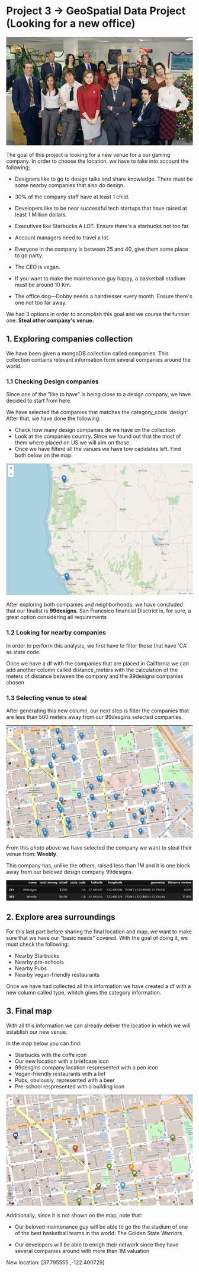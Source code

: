 # **Project 3 -> GeoSpatial Data Project (Looking for a new office)**


![This is an image](images/theoffice.png)

The goal of this project is looking for a new venue for a our gaming company. In order to choose the location. we have to take into account the following;

- Designers like to go to design talks and share knowledge. There must be some nearby companies that also do design.

- 30% of the company staff have at least 1 child.

- Developers like to be near successful tech startups that have raised at least 1 Million dollars.

- Executives like Starbucks A LOT. Ensure there's a starbucks not too far.

- Account managers need to travel a lot.

- Everyone in the company is between 25 and 40, give them some place to go party.

- The CEO is vegan.

- If you want to make the maintenance guy happy, a basketball stadium must be around 10 Km.

- The office dog—Dobby needs a hairdresser every month. Ensure there's one not too far away.

We had 3 options in order to acomplish this goal and we course the funnier one: **Steal other company's venue.**

## **1. Exploring companies collection**

We have been given a mongoDB collection called companies. This collection contains relevant information form several companies around the world.

### **1.1 Checking Design companies**

Since one of the "like to have" is being close to a design company, we have decided to start from here. 

We have selected the companies that matches the category_code 'design'. After that, we have done the following:

- Check how many design companies de we have on the collection
- Look at the companies country. Since we found out that the most of them where placed on US we will aim on those.   
- Once we have filterd all the vanues we have tow cadidates left. Find both below on the map. 

![This is an image](images/design_first_look.png)

After exploring both companies and neighborhoods, we have concluded that our finalist is **99designs**. San Francsico financial Disctrict is, for sure, a great option considering all requirements

### **1.2 Looking for nearby companies**

In order to perform this analysis, we first have to filter those that have 'CA' as state code. 

Once we have a df with the companies that are placed in California we can add another column called distance_meters with the calculation of the meters of distance between the company and the 99designs companies chosen 

### **1.3 Selecting venue to steal**
After generating this new column, our next step is filter the companies that are less than 500 meters away from our 99desgins selected companies. 

![This is an image](images/closeby_companies.png)

From this photo above we have selected the company we want to steal their venue from: **Weebly**.

This company has, unlike the others, raised less than 1M and it is one block away from our beloved design company 99designs. 

![This is an image](images/weebly.png)



## **2. Explore area surroundings**

For this last part before sharing the final location and map, we want to make sure that we have our "basic needs" covered. With the goal of doing it, we must check the following:

- Nearby Starbucks
- Nearby pre-schools
- Nearby Pubs
- Nearby vegan-friendly restaurants

Once we have had collected all this information we have created a df with a new column called type, whitch gives the category information. 

## **3. Final map**

With all this information we can already deliver the location in which we will establish our new venue. 

In the map below you can find:

- Starbucks with the coffe icon
- Our new location with a briefcase icon 
- 99desgins company location respresented with a pen icon 
- Vegan-friendly restaurants with a lief 
- Pubs, obviously, represented with a beer 
- Pre-school respresented with a building icon 


![This is an image](images/final_map.png)


Additionally, since it is not shown on the map, note that:

- Our beloved maintenance guy will be able to go tho the stadium of one of the best basketball teams in the world: The Golden State Warriors 

- Our developers will be able to enrigh their network since they have several companies around with more than 1M valuation

New location: [37.795555 ,-122.400729]



